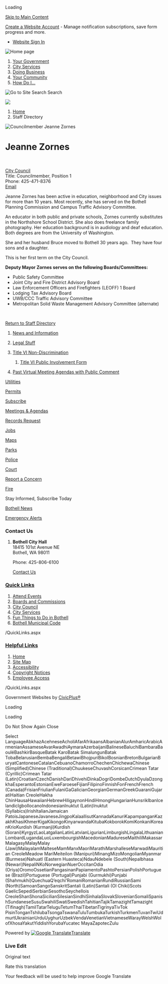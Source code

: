 Loading

[Skip to Main Content](https://www.bothellwa.gov/directory.aspx?EID=250%2F)

[Create a Website Account](https://www.bothellwa.gov/MyAccount/ProfileCreate) - Manage notification subscriptions, save form progress and more.   

- [Website Sign In](https://www.bothellwa.gov/MyAccount)

![Home page](https://www.bothellwa.gov/ImageRepository/Document?documentID=16701)

1. [Your Government](https://www.bothellwa.gov/27/Your-Government)
2. [City Services](https://www.bothellwa.gov/101/City-Services)
3. [Doing Business](https://www.bothellwa.gov/35/Doing-Business)
4. [Your Community](https://www.bothellwa.gov/148/Your-Community)
5. [How Do I...](https://www.bothellwa.gov/9/How-Do-I)

![Go to Site Search](https://www.bothellwa.gov/ImageRepository/Document?documentID=16714) Search

![](https://www.bothellwa.gov/ImageRepository/Document?documentID=16743)

1. [Home](https://www.bothellwa.gov)
2. Staff Directory

![Councilmember Jeanne Zornes](https://www.bothellwa.gov/ImageRepository/Document?documentID=18823 "Councilmember Jeanne Zornes")

# Jeanne Zornes

 

[City Council](https://www.bothellwa.gov/Directory.aspx?DID=25)  
Title: Councilmember, Position 1  
Phone: 425-471-8376  
[Email](mailto:Jeanne.Zornes@bothellwa.gov)

Jeanne Zornes has been active in education, neighborhood and City issues for more than 10 years. Most recently, she has served on the Bothell Planning Commission and Campus Traffic Advisory Committee.

An educator in both public and private schools, Zornes currently substitutes in the Northshore School District. She also does freelance family photography. Her education background is in audiology and deaf education. Both degrees are from the University of Washington.

She and her husband Bruce moved to Bothell 30 years ago.  They have four sons and a daughter. 

This is her first term on the City Council. 

**Deputy Mayor Zornes serves on the following Boards/Committees:**

- Public Safety Committee
- Joint City and Fire District Advisory Board
- Law Enforcement Officers and Firefighters (LEOFF) 1 Board
- Lodging Tax Advisory Board
- UWB/CCC Traffic Advisory Committee
- Metropolitan Solid Waste Management Advisory Committee (alternate)

 

[Return to Staff Directory](https://www.bothellwa.gov/Directory.aspx)

1. [News and Information](https://www.bothellwa.gov/248/News-and-Information)
2. [Legal Stuff](https://www.bothellwa.gov/705/Legal-Stuff)
3. [Title VI Non-Discrimination](https://www.bothellwa.gov/761/Title-VI-Non-Discrimination)
   
   1. [Title VI Public Involvement Form](https://www.bothellwa.gov/2128/Title-VI-Public-Involvement-Form)
4. [Past Virtual Meeting Agendas with Public Comment](https://weblink.bothellwa.gov/weblink/Browse.aspx?id=326834&dbid=0&cr=1)

[Utilities](https://www.bothellwa.gov/808/Utilities)

[Permits](https://www.bothellwa.gov/337/Permit-Center)

[Subscribe](https://www.bothellwa.gov/list.aspx)

[Meetings &amp; Agendas](https://www.bothellwa.gov/AgendaCenter)

[Records Request](https://bothellwa.mycusthelp.com/WEBAPP/_rs/%28S%28pyhfykehjvgohubijgzjgggn%29%29/SupportHome.aspx)

[Jobs](https://agency.governmentjobs.com/bothellwa/default.cfm)

[Maps](https://www.bothellwa.gov/233/Maps-GIS)

[Parks](https://www.bothellwa.gov/249/Parks-Recreation)

[Police](https://www.bothellwa.gov/266/Police-Department)

[Court](https://www.bothellwa.gov/1553/Visit-the-Court)

[Report a Concern](https://www.bothellwa.gov/FormCenter/Customer-Action-Request-12/Customer-Action-Request-286)

[Fire](https://www.ci.bothell.wa.us/415/Fire-Department)

Stay Informed, Subscribe Today

[Bothell News](https://bothellwa.gov/list.aspx)

[Emergency Alerts](https://www.bothellwa.gov/1261/Emergency-Alerts)

### Contact Us

1. **Bothell City Hall**  
   18415 101st Avenue NE  
   Bothell, WA 98011
   
   Phone: 425-806-6100
   
   [Contact Us](https://www.bothellwa.gov/directory.aspx)

### [Quick Links](https://www.bothellwa.gov/QuickLinks.aspx?CID=76%2C70)

1. [Attend Events](https://www.bothellwa.gov/calendar.aspx?CID=23%2C)
2. [Boards and Commissions](https://www.bothellwa.gov/263/Boards-Commissions)
3. [City Council](https://www.bothellwa.gov/261/City-Council)
4. [City Services](https://www.bothellwa.gov/101/Services)
5. [Fun Things to Do in Bothell](https://www.explorebothell.com)
6. [Bothell Municipal Code](https://www.codepublishing.com/WA/Bothell)

/QuickLinks.aspx

### [Helpful Links](https://www.bothellwa.gov/QuickLinks.aspx?CID=38)

1. [Home](https://www.bothellwa.gov)
2. [Site Map](https://www.bothellwa.gov/sitemap)
3. [Accessibility](https://www.bothellwa.gov/Accessibility)
4. [Copyright Notices](https://www.bothellwa.gov/site/copyright)
5. [Employee Access](https://www.bothellwa.gov/72/Intranet)

/QuickLinks.aspx

Government Websites by [CivicPlus®](https://connect.civicplus.com/referral)

Loading

Loading

Do Not Show Again Close

Select LanguageAbkhazAcehneseAcholiAfarAfrikaansAlbanianAlurAmharicArabicArmenianAssameseAvarAwadhiAymaraAzerbaijaniBalineseBaluchiBambaraBaouléBashkirBasqueBatak KaroBatak SimalungunBatak TobaBelarusianBembaBengaliBetawiBhojpuriBikolBosnianBretonBulgarianBuryatCantoneseCatalanCebuanoChamorroChechenChichewaChinese (Simplified)Chinese (Traditional)ChuukeseChuvashCorsicanCrimean Tatar (Cyrillic)Crimean Tatar (Latin)CroatianCzechDanishDariDhivehiDinkaDogriDombeDutchDyulaDzongkhaEsperantoEstonianEweFaroeseFijianFilipinoFinnishFonFrenchFrench (Canada)FrisianFriulianFulaniGaGalicianGeorgianGermanGreekGuaraniGujaratiHaitian CreoleHakha ChinHausaHawaiianHebrewHiligaynonHindiHmongHungarianHunsrikIbanIcelandicIgboIlocanoIndonesianInuktut (Latin)Inuktut (Syllabics)IrishItalianJamaican PatoisJapaneseJavaneseJingpoKalaallisutKannadaKanuriKapampanganKazakhKhasiKhmerKigaKikongoKinyarwandaKitubaKokborokKomiKonkaniKoreanKrioKurdish (Kurmanji)Kurdish (Sorani)KyrgyzLaoLatgalianLatinLatvianLigurianLimburgishLingalaLithuanianLombardLugandaLuoLuxembourgishMacedonianMadureseMaithiliMakassarMalagasyMalayMalay (Jawi)MalayalamMalteseMamManxMaoriMarathiMarshalleseMarwadiMauritian CreoleMeadow MariMeiteilon (Manipuri)MinangMizoMongolianMyanmar (Burmese)Nahuatl (Eastern Huasteca)NdauNdebele (South)Nepalbhasa (Newari)NepaliNKoNorwegianNuerOccitanOdia (Oriya)OromoOssetianPangasinanPapiamentoPashtoPersianPolishPortuguese (Brazil)Portuguese (Portugal)Punjabi (Gurmukhi)Punjabi (Shahmukhi)QuechuaQʼeqchiʼRomaniRomanianRundiRussianSami (North)SamoanSangoSanskritSantali (Latin)Santali (Ol Chiki)Scots GaelicSepediSerbianSesothoSeychellois CreoleShanShonaSicilianSilesianSindhiSinhalaSlovakSlovenianSomaliSpanishSundaneseSusuSwahiliSwatiSwedishTahitianTajikTamazightTamazight (Tifinagh)TamilTatarTeluguTetumThaiTibetanTigrinyaTivTok PisinTonganTshilubaTsongaTswanaTuluTumbukaTurkishTurkmenTuvanTwiUdmurtUkrainianUrduUyghurUzbekVendaVenetianVietnameseWarayWelshWolofXhosaYakutYiddishYorubaYucatec MayaZapotecZulu

Powered by [![Google Translate](https://www.gstatic.com/images/branding/googlelogo/1x/googlelogo_color_42x16dp.png)Translate](https://translate.google.com)

### Live Edit

Original text

Rate this translation

Your feedback will be used to help improve Google Translate